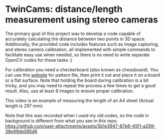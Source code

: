 # TwinCams: distance/length measurement using stereo cameras
The primary goal of this project was to develop a code capable of accurately calculating the distance between two points in 3D space. Additionally, the provided code includes features such as image capturing, and stereo camera calibration, all implemented with simple commands to facilitate easy use when needed, so there is no need to write separate OpenCV codes for these tasks :)

For calibration you need a checkerboard (also known as chessboard). You can use this [website](https://calib.io/pages/camera-calibration-pattern-generator) for pattern file, then print it out and place it on a board or a flat surface.
Note that holding the board during calibration is a bit tricky, and you may need to repeat the process a few times to get a good result. Also, use at least 8 images to ensure proper calibration.

This video is an example of measuring the length of an A4 sheet (Actual length is 297 mm):

Note that this was recorded when I used my old codes, so the code in background is different from what you see in this repo.
https://github.com/user-attachments/assets/5b1e3947-87b6-45f1-a299-38e99de085d6

